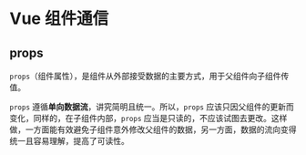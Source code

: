 # Vue 组件通信

## props

`props`（组件属性），是组件从外部接受数据的主要方式，用于父组件向子组件传值。

`props` 遵循**单向数据流**，讲究简明且统一。所以，`props` 应该只因父组件的更新而变化，同样的，在子组件内部，`props` 应当是只读的，不应该试图去更改。这样做，一方面能有效避免子组件意外修改父组件的数据，另一方面，数据的流向变得统一且容易理解，提高了可读性。

